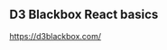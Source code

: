 
## D3 Blackbox React basics

<a href="https://d3blackbox.com/" target="blank">https://d3blackbox.com/</a>